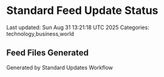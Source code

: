 # Standard Feed Update Status
Last updated: Sun Aug 31 13:21:18 UTC 2025
Categories: technology,business,world

## Feed Files Generated

Generated by Standard Updates Workflow
